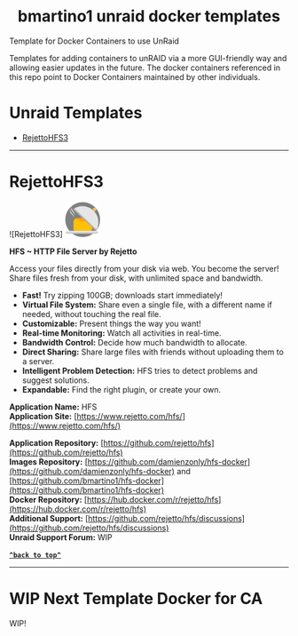 <h1 align="center" id="heading"> bmartino1 unraid docker templates </h1>

Template for Docker Containers to use UnRaid

Templates for adding containers to unRAID via a more GUI-friendly way and allowing easier updates in the future. The docker containers referenced in this repo point to Docker Containers maintained by other individuals.

# Unraid Templates

- [RejettoHFS3](#RejettoHFS3)

---

# RejettoHFS3
![RejettoHFS3]
<img src="https://raw.githubusercontent.com/bmartino1/unraid-docker-templates/refs/heads/main/images/rejettohfs.png" width="64" height="64">

**HFS ~ HTTP File Server by Rejetto**

Access your files directly from your disk via web. You become the server! Share files fresh from your disk, with unlimited space and bandwidth.

- **Fast!** Try zipping 100GB; downloads start immediately!
- **Virtual File System:** Share even a single file, with a different name if needed, without touching the real file.
- **Customizable:** Present things the way you want!
- **Real-time Monitoring:** Watch all activities in real-time.
- **Bandwidth Control:** Decide how much bandwidth to allocate.
- **Direct Sharing:** Share large files with friends without uploading them to a server.
- **Intelligent Problem Detection:** HFS tries to detect problems and suggest solutions.
- **Expandable:** Find the right plugin, or create your own.

**Application Name:** HFS  
**Application Site:** [https://www.rejetto.com/hfs/](https://www.rejetto.com/hfs/)

**Application Repository:** [https://github.com/rejetto/hfs](https://github.com/rejetto/hfs)  
**Images Repository:** [https://github.com/damienzonly/hfs-docker](https://github.com/damienzonly/hfs-docker) and [https://github.com/bmartino1/hfs-docker](https://github.com/bmartino1/hfs-docker)  
**Docker Repository:** [https://hub.docker.com/r/rejetto/hfs](https://hub.docker.com/r/rejetto/hfs)  
**Additional Support:** [https://github.com/rejetto/hfs/discussions](https://github.com/rejetto/hfs/discussions)  
**Unraid Support Forum:** WIP

**[`^back to top^`](#unraid-templates)**

---

# WIP Next Template Docker for CA
WIP!
